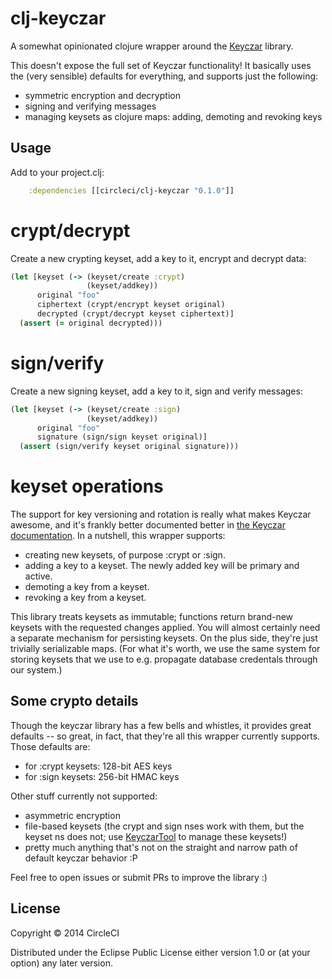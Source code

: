 # clj-keyczar

A somewhat opinionated clojure wrapper around the [Keyczar](http://www.keyczar.org/) library.

This doesn't expose the full set of Keyczar functionality! It basically uses the (very
sensible) defaults for everything, and supports just the following:

* symmetric encryption and decryption
* signing and verifying messages
* managing keysets as clojure maps: adding, demoting and revoking keys

## Usage

Add to your project.clj:

```clojure
    :dependencies [[circleci/clj-keyczar "0.1.0"]]
```

# crypt/decrypt

Create a new crypting keyset, add a key to it, encrypt and decrypt data:

```clojure
(let [keyset (-> (keyset/create :crypt)
                 (keyset/addkey))
      original "foo"
      ciphertext (crypt/encrypt keyset original)
      decrypted (crypt/decrypt keyset ciphertext)]
  (assert (= original decrypted)))
```

# sign/verify

Create a new signing keyset, add a key to it, sign and verify messages:

```clojure
(let [keyset (-> (keyset/create :sign)
                 (keyset/addkey))
      original "foo"
      signature (sign/sign keyset original)]
  (assert (sign/verify keyset original signature)))
```

# keyset operations

The support for key versioning and rotation is really what makes Keyczar awesome, and it's
frankly better documented better in
[the Keyczar documentation](https://code.google.com/p/keyczar/). In a nutshell, this wrapper
supports:

* creating new keysets, of purpose :crypt or :sign.
* adding a key to a keyset. The newly added key will be primary and active.
* demoting a key from a keyset.
* revoking a key from a keyset.

This library treats keysets as immutable; functions return brand-new keysets with the
requested changes applied. You will almost certainly need a separate mechanism for persisting
keysets. On the plus side, they're just trivially serializable maps. (For what it's worth,
we use the same system for storing keysets that we use to e.g. propagate database credentals
through our system.)

## Some crypto details

Though the keyczar library has a few bells and whistles, it provides great defaults -- so
great, in fact, that they're all this wrapper currently supports. Those defaults are:

* for :crypt keysets: 128-bit AES keys
* for :sign keysets: 256-bit HMAC keys

Other stuff currently not supported:

* asymmetric encryption
* file-based keysets (the crypt and sign nses work with them, but the keyset ns does not; use [KeyczarTool](https://code.google.com/p/keyczar/wiki/KeyczarTool) to manage these keysets!)
* pretty much anything that's not on the straight and narrow path of default keyczar behavior :P

Feel free to open issues or submit PRs to improve the library :)

## License

Copyright © 2014 CircleCI

Distributed under the Eclipse Public License either version 1.0 or (at
your option) any later version.
